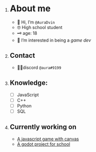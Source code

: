 1. # About me
   - 👋 Hi, I’m `@AuraDvin`
   - 🤓 High school student 
   - 🗝 age: 18
   - 👀 I’m interested in being a *game dev*
1. ## Contact
   - 🐱‍👤discord `@aura#9199`
1. ## Knowledge:
   * [ ] JavaScript
   * [ ] C++
   * [ ] Python
   * [ ] SQL
1. ## Currently working on 
   + [A javascript game with canvas](https://github.com/auradvin/RAOv-JS-game)
   + [A godot project for school](https://github.com/auradvin/MOAFB)
